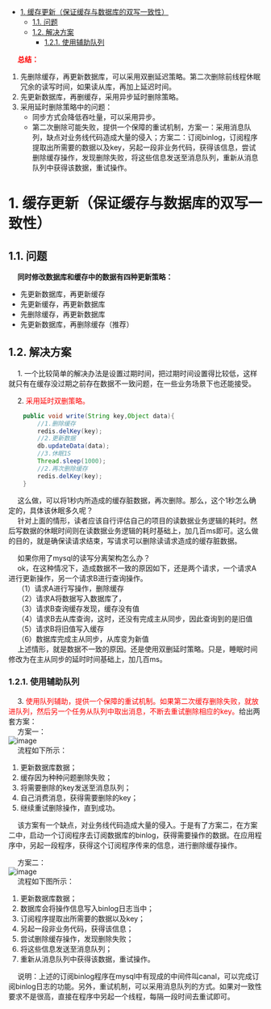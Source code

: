 
<!-- TOC -->

- [1. 缓存更新（保证缓存与数据库的双写一致性）](#1-缓存更新保证缓存与数据库的双写一致性)
    - [1.1. 问题](#11-问题)
    - [1.2. 解决方案](#12-解决方案)
        - [1.2.1. 使用辅助队列](#121-使用辅助队列)

<!-- /TOC -->

&emsp; **<font color = "red">总结：</font>**  
1. 先删除缓存，再更新数据库，可以采用双删延迟策略。第二次删除前线程休眠冗余的读写时间，如果读从库，再加上延迟时间。  
2. 先更新数据库，再删缓存，采用异步延时删除策略。  
3. 采用延时删除策略中的问题：  
    * 同步方式会降低吞吐量，可以采用异步。
    * 第二次删除可能失败，提供一个保障的重试机制，方案一：采用消息队列，缺点对业务线代码造成大量的侵入；方案二：订阅binlog，订阅程序提取出所需要的数据以及key，另起一段非业务代码，获得该信息，尝试删除缓存操作，发现删除失败，将这些信息发送至消息队列，重新从消息队列中获得该数据，重试操作。


# 1. 缓存更新（保证缓存与数据库的双写一致性）  

<!-- 
 亿级流量高并发场景下，如何保证缓存与数据库的双写一致性？ 
 https://www.cnblogs.com/rjzheng/p/9041659.html
 https://mp.weixin.qq.com/s/-EErLaPPbO9gItIzefjTuw
 
-->

## 1.1. 问题  
<!--&emsp; **是否需要保证双写一致性？**  
&emsp; 一般来说，如果允许缓存可以稍微的跟数据库偶尔有不一致的情况，也就是说如果系统不是严格要求“缓存+数据库”必须保持一致性，最好不要做这个方案。即：读请求和写请求串行化，串到一个内存队列里去，从而达到防止并发请求导致数据错乱的问题。  -->

&emsp; **同时修改数据库和缓存中的数据有四种更新策略：**  

* 先更新数据库，再更新缓存  
* 先更新缓存，再更新数据库  
* 先删除缓存，再更新数据库  
* 先更新数据库，再删除缓存（推荐）  

## 1.2. 解决方案  
&emsp; 1. 一个比较简单的解决办法是设置过期时间，把过期时间设置得比较低，这样就只有在缓存没过期之前存在数据不一致问题，在一些业务场景下也还能接受。  

&emsp; 2. <font color = "red">采用延时双删策略。</font>  

```java
    public void write(String key,Object data){
        //1.删除缓存
        redis.delKey(key);
        //2.更新数据
        db.updateData(data);
        //3.休眠1S
        Thread.sleep(1000);
        //2.再次删除缓存
        redis.delKey(key);
    }
```
&emsp; 这么做，可以将1秒内所造成的缓存脏数据，再次删除。那么，这个1秒怎么确定的，具体该休眠多久呢？  
&emsp; 针对上面的情形，读者应该自行评估自己的项目的读数据业务逻辑的耗时。然后写数据的休眠时间则在读数据业务逻辑的耗时基础上，加几百ms即可。这么做的目的，就是确保读请求结束，写请求可以删除读请求造成的缓存脏数据。  

&emsp; 如果你用了mysql的读写分离架构怎么办？  
&emsp; ok，在这种情况下，造成数据不一致的原因如下，还是两个请求，一个请求A进行更新操作，另一个请求B进行查询操作。  
&emsp; （1）请求A进行写操作，删除缓存  
&emsp; （2）请求A将数据写入数据库了，  
&emsp; （3）请求B查询缓存发现，缓存没有值   
&emsp; （4）请求B去从库查询，这时，还没有完成主从同步，因此查询到的是旧值  
&emsp; （5）请求B将旧值写入缓存   
&emsp; （6）数据库完成主从同步，从库变为新值   
&emsp; 上述情形，就是数据不一致的原因。还是使用双删延时策略。只是，睡眠时间修改为在主从同步的延时时间基础上，加几百ms。  

### 1.2.1. 使用辅助队列  
&emsp; 3. <font color = "red">使用队列辅助，提供一个保障的重试机制。如果第二次缓存删除失败，就放进队列，然后另一个任务从队列中取出消息，不断去重试删除相应的key。</font>给出两套方案：  
&emsp; 方案一：  
![image](https://gitee.com/wt1814/pic-host/raw/master/images/microService/problems/problem-21.png)  
&emsp; 流程如下所示：  
1. 更新数据库数据；  
2. 缓存因为种种问题删除失败；  
3. 将需要删除的key发送至消息队列；  
4. 自己消费消息，获得需要删除的key；  
5. 继续重试删除操作，直到成功。  

&emsp; 该方案有一个缺点，对业务线代码造成大量的侵入。于是有了方案二，在方案二中，启动一个订阅程序去订阅数据库的binlog，获得需要操作的数据。在应用程序中，另起一段程序，获得这个订阅程序传来的信息，进行删除缓存操作。  

&emsp; 方案二：  
![image](https://gitee.com/wt1814/pic-host/raw/master/images/microService/problems/problem-22.png)  
&emsp; 流程如下图所示：  
1. 更新数据库数据；  
2. 数据库会将操作信息写入binlog日志当中；  
3. 订阅程序提取出所需要的数据以及key；  
4. 另起一段非业务代码，获得该信息；  
5. 尝试删除缓存操作，发现删除失败；  
6. 将这些信息发送至消息队列；  
7. 重新从消息队列中获得该数据，重试操作。  

&emsp; 说明：上述的订阅binlog程序在mysql中有现成的中间件叫canal，可以完成订阅binlog日志的功能。另外，重试机制，可以采用消息队列的方式。如果对一致性要求不是很高，直接在程序中另起一个线程，每隔一段时间去重试即可。  

